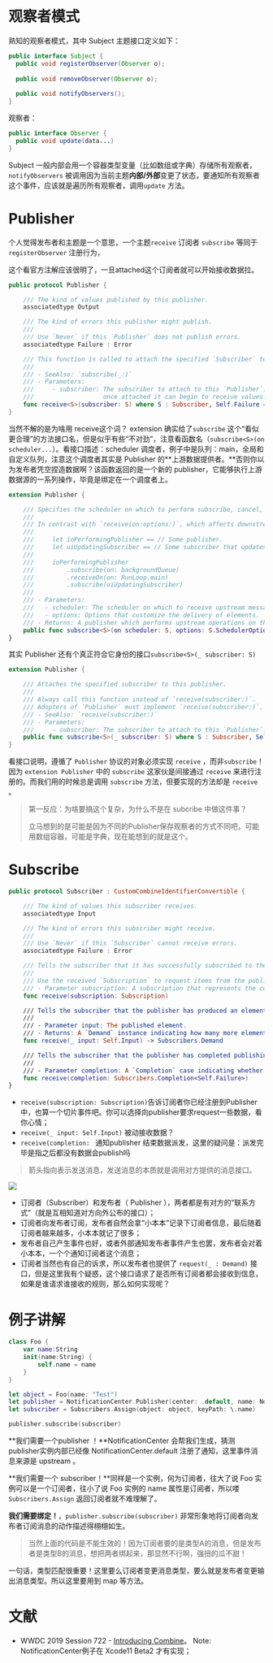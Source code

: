 # 观察者模式

熟知的观察者模式，其中 Subject 主题接口定义如下：

```java
public interface Subject {
  public void registerObserver(Observer o);
  
  public void removeObserver(Observer o);
  
  public void notifyObservers();
}
```

观察者：

```java
public interface Observer {
  public void update(data...)
}
```

Subject 一般内部会用一个容器类型变量（比如数组或字典）存储所有观察者，`notifyObservers` 被调用因为当前主题**内部/外部**变更了状态，要通知所有观察者这个事件，应该就是遍历所有观察者，调用`update` 方法。

# Publisher

个人觉得发布者和主题是一个意思，一个主题`receive` 订阅者 `subscribe` 等同于`registerObserver` 注册行为，

这个看官方注解应该很明了，一旦attached这个订阅者就可以开始接收数据拉。

```swift
public protocol Publisher {

    /// The kind of values published by this publisher.
    associatedtype Output

    /// The kind of errors this publisher might publish.
    ///
    /// Use `Never` if this `Publisher` does not publish errors.
    associatedtype Failure : Error

    /// This function is called to attach the specified `Subscriber` to this `Publisher` by `subscribe(_:)`
    ///
    /// - SeeAlso: `subscribe(_:)`
    /// - Parameters:
    ///     - subscriber: The subscriber to attach to this `Publisher`.
    ///                   once attached it can begin to receive values.
    func receive<S>(subscriber: S) where S : Subscriber, Self.Failure == S.Failure, Self.Output == S.Input
}
```

当然不解的是为啥用 receive这个词？ extension 确实给了`subscribe` 这个“看似更合理”的方法接口名，但是似乎有些“不对劲”，注意看函数名（`subscribe<S>(on scheduler...`）。看接口描述：scheduler 调度者，例子中是队列：main，全局和自定义队列，注意这个调度者其实是 Publisher 的**上游数据提供者。**否则你以为发布者凭空捏造数据啊？该函数返回的是一个新的 publisher，它能够执行上游数据源的一系列操作，毕竟是绑定在一个调度者上。

```swift
extension Publisher {

    /// Specifies the scheduler on which to perform subscribe, cancel, and request operations.
    ///
    /// In contrast with `receive(on:options:)`, which affects downstream messages, `subscribe(on:)` changes the execution context of upstream messages. In the following example, requests to `jsonPublisher` are performed on `backgroundQueue`, but elements received from it are performed on `RunLoop.main`.
    ///
    ///     let ioPerformingPublisher == // Some publisher.
    ///     let uiUpdatingSubscriber == // Some subscriber that updates the UI.
    ///
    ///     ioPerformingPublisher
    ///         .subscribe(on: backgroundQueue)
    ///         .receiveOn(on: RunLoop.main)
    ///         .subscribe(uiUpdatingSubscriber)
    ///
    /// - Parameters:
    ///   - scheduler: The scheduler on which to receive upstream messages.
    ///   - options: Options that customize the delivery of elements.
    /// - Returns: A publisher which performs upstream operations on the specified scheduler.
    public func subscribe<S>(on scheduler: S, options: S.SchedulerOptions? = nil) -> Publishers.SubscribeOn<Self, S> where S : Scheduler
}
```

其实 Publisher 还有个真正符合它身份的接口`subscribe<S>(_ subscriber: S)`

```swift
extension Publisher {

    /// Attaches the specified subscriber to this publisher.
    ///
    /// Always call this function instead of `receive(subscriber:)`.
    /// Adopters of `Publisher` must implement `receive(subscriber:)`. The implementation of `subscribe(_:)` in this extension calls through to `receive(subscriber:)`.
    /// - SeeAlso: `receive(subscriber:)`
    /// - Parameters:
    ///     - subscriber: The subscriber to attach to this `Publisher`. After attaching, the subscriber can start to receive values.
    public func subscribe<S>(_ subscriber: S) where S : Subscriber, Self.Failure == S.Failure, Self.Output == S.Input
}
```

看接口说明，遵循了 `Publisher` 协议的对象必须实现 `receive` ，而非`subscribe`！因为 `extension Publisher` 中的 `subscribe` 这家伙是间接通过 `receive` 来进行注册的。而我们用的时候总是调用 `subscribe` 方法，但要实现的方法却是 `receive` 。

> 第一反应：为啥要搞这个复杂，为什么不是在 subcribe 中做这件事？
>
> 立马想到的是可能是因为不同的Publisher保存观察者的方式不同吧，可能用数组容器，可能是字典，现在能想到的就是这个。



# Subscribe

```swift
public protocol Subscriber : CustomCombineIdentifierConvertible {

    /// The kind of values this subscriber receives.
    associatedtype Input

    /// The kind of errors this subscriber might receive.
    ///
    /// Use `Never` if this `Subscriber` cannot receive errors.
    associatedtype Failure : Error

    /// Tells the subscriber that it has successfully subscribed to the publisher and may request items.
    ///
    /// Use the received `Subscription` to request items from the publisher.
    /// - Parameter subscription: A subscription that represents the connection between publisher and subscriber.
    func receive(subscription: Subscription)

    /// Tells the subscriber that the publisher has produced an element.
    ///
    /// - Parameter input: The published element.
    /// - Returns: A `Demand` instance indicating how many more elements the subcriber expects to receive.
    func receive(_ input: Self.Input) -> Subscribers.Demand

    /// Tells the subscriber that the publisher has completed publishing, either normally or with an error.
    ///
    /// - Parameter completion: A `Completion` case indicating whether publishing completed normally or with an error.
    func receive(completion: Subscribers.Completion<Self.Failure>)
}
```

* `receive(subscription: Subscription)`告诉订阅者你已经注册到Publisher中，也算一个切片事件吧。你可以选择向publisher要求request一些数据，看你心情；
* `receive(_ input: Self.Input)`  被动接收数据？
* `receive(completion: ` 通知publisher 结束数据派发，这里的疑问是：派发完毕是指之后都没有数据会publish吗



> 箭头指向表示发送消息，发送消息的本质就是调用对方提供的消息接口。



![](https://images.xiaozhuanlan.com/photo/2019/2f5fedf6f2c4c5e32d0e9e916cf10504.png)

* 订阅者（Subscriber）和发布者（ Publisher ），两者都是有对方的“联系方式”（就是互相知道对方向外公布的接口）；
* 订阅者向发布者订阅，发布者自然会拿“小本本”记录下订阅者信息，最后随着订阅者越来越多，小本本就记了很多；
* 发布者自己产生事件也好，或者外部通知发布者事件产生也罢，发布者会对着小本本，一个个通知订阅者这个消息；
* 订阅者当然也有自己的诉求，所以发布者也提供了 `request(_ : Demand)` 接口，但是这里我有个疑惑，这个接口请求了是否所有订阅者都会接收到信息，如果是谁请求谁接收的规则，那么如何实现呢？

# 例子讲解

```swift
class Foo {
    var name:String
    init(name:String) {
        self.name = name
    }
}

let object = Foo(name: "Test")
let publisher = NotificationCenter.Publisher(center: .default, name: Notification.Name(rawValue: "Send"), object: object)
let subscriber = Subscribers.Assign(object: object, keyPath: \.name)

publisher.subscribe(subscriber)
```

**我们需要一个publisher ！**NotificationCenter 会帮我们生成，猜测publisher实例内部已经像 NotificationCenter.default 注册了通知，这里事件消息来源是 upstream 。

**我们需要一个 subscriber！**同样是一个实例，何为订阅者，往大了说 Foo 实例可以是一个订阅者，往小了说 Foo 实例的 name 属性是订阅者，所以喽 `Subscribers.Assign` 返回订阅者就不难理解了。

**我们需要绑定！**，`publisher.subscribe(subscriber)` 非常形象地将订阅者向发布者订阅消息的动作描述得栩栩如生。

> 当然上面的代码是不能生效的！因为订阅者要的是类型A的消息，但是发布者是类型B的消息，想把两者绑起来，那显然不行啊，强扭的瓜不甜！

一句话，类型匹配很重要！这里要么订阅者变更消息类型，要么就是发布者变更输出消息类型。所以这里要用到 map 等方法。





















# 文献

* WWDC 2019 Session 722 - [Introducing Combine](https://developer.apple.com/videos/play/wwdc2019/722/)。 Note: NotificationCenter例子在 Xcode11 Beta2 才有实现；